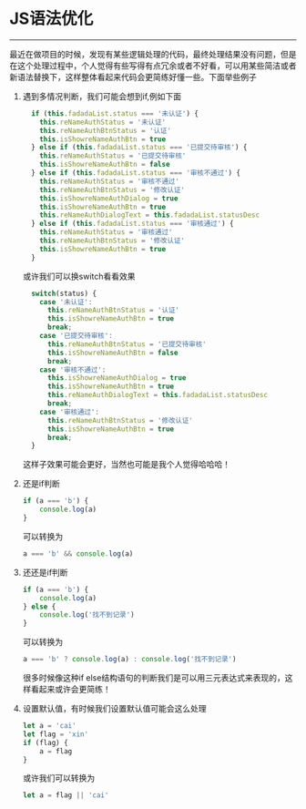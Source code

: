 # JS语法优化
---

最近在做项目的时候，发现有某些逻辑处理的代码，最终处理结果没有问题，但是在这个处理过程中，个人觉得有些写得有点冗余或者不好看，可以用某些简洁或者新语法替换下，这样整体看起来代码会更简练好懂一些。下面举些例子

1. 遇到多情况判断，我们可能会想到if,例如下面
    ```javascript
      if (this.fadadaList.status === '未认证') {
        this.reNameAuthStatus = '未认证'
        this.reNameAuthBtnStatus = '认证'
        this.isShowreNameAuthBtn = true
      } else if (this.fadadaList.status === '已提交待审核') {
        this.reNameAuthStatus = '已提交待审核'
        this.isShowreNameAuthBtn = false
      } else if (this.fadadaList.status === '审核不通过') {
        this.reNameAuthStatus = '审核不通过'
        this.reNameAuthBtnStatus = '修改认证'
        this.isShowreNameAuthDialog = true
        this.isShowreNameAuthBtn = true
        this.reNameAuthDialogText = this.fadadaList.statusDesc
      } else if (this.fadadaList.status === '审核通过') {
        this.reNameAuthStatus = '审核通过'
        this.reNameAuthBtnStatus = '修改认证'
        this.isShowreNameAuthBtn = true
      }
    ```
    或许我们可以换switch看看效果
    ```javascript
      switch(status) {
        case '未认证':
          this.reNameAuthBtnStatus = '认证'
          this.isShowreNameAuthBtn = true
          break;
        case '已提交待审核':
          this.reNameAuthBtnStatus = '已提交待审核'
          this.isShowreNameAuthBtn = false
          break;
        case '审核不通过':
          this.isShowreNameAuthDialog = true
          this.isShowreNameAuthBtn = true
          this.reNameAuthDialogText = this.fadadaList.statusDesc
          break;
        case '审核通过':
          this.reNameAuthBtnStatus = '修改认证'
          this.isShowreNameAuthBtn = true
          break;
      }
    ```
    这样子效果可能会更好，当然也可能是我个人觉得哈哈哈！

2. 还是if判断
	```javascript
	if (a === 'b') {
		console.log(a)
	}
	```
	可以转换为
	```javascript
	a === 'b' && console.log(a)
	```

3. 还还是if判断
	```javascript
	if (a === 'b') {
		console.log(a)
	} else {
		console.log('找不到记录')
	}
	```
	可以转换为
	```javascript
	a === 'b' ? console.log(a) : console.log('找不到记录')
	```
	很多时候像这种if else结构语句的判断我们是可以用三元表达式来表现的，这样看起来或许会更简练！

4. 设置默认值，有时候我们设置默认值可能会这么处理
	```javascript
	let a = 'cai'
	let flag = 'xin'
	if (flag) {
		a = flag
	}
	```
	或许我们可以转换为
	```javascript
	let a = flag || 'cai'
	``` 
  